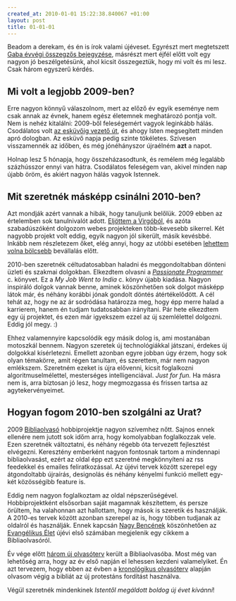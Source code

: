 ```yaml
--- 
created_at: 2010-01-01 15:22:38.840067 +01:00
layout: post
title: 01-01-01
---
```

Beadom a derekam, és én is írok valami újéveset. Egyrészt mert megtetszett [Gaba évvégi összegzős bejegyzése][1], másrészt mert éjfél előtt volt egy nagyon jó beszélgetésünk, ahol kicsit összegeztük, hogy mi volt és mi lesz. Csak három egyszerű kérdés.

[1]: http://lenardgabor.hu/2009-es-oromeim

## Mi volt a legjobb 2009-ben?

Erre nagyon könnyű válaszolnom, mert az előző év egyik eseménye nem csak annak az évnek, hanem egész életemnek meghatározó pontja volt. Nem is nehéz kitalálni: 2009-ből feleségemért vagyok leginkább hálás. Csodálatos volt [az esküvőig vezető út](http://edit.es.lackac.hu/fotok), és ahogy Isten megsegített minden apró dologban. Az esküvő napja pedig szinte tökéletes. Szívesen visszamennék az időben, és még jónéhányszor újraélném **azt** a napot. 

Holnap lesz 5 hónapja, hogy összeházasodtunk, és remélem még legalább százhússzor ennyi van hátra. Csodálatos feleségem van, akivel minden nap újabb öröm, és akiért nagyon hálás vagyok Istennek.

## Mit szeretnék másképp csinálni 2010-ben?

Azt mondják azért vannak a hibák, hogy tanuljunk belőlük. 2009 ebben az értelemben sok tanulnivalót adott. [Eljöttem a Virgóból][2], és azóta szabadúszóként dolgozom webes projekteken több-kevesebb sikerrel. Két nagyobb projekt volt eddig, egyik nagyon jól sikerült, másik kevésbbé. Inkább nem részletezem őket, elég annyi, hogy az utóbbi esetében [lehettem volna bölcsebb][3] bevállalás előtt.

[2]: http://lackac.hu/2009/05/19/bye-bye-virgo.html
[3]: http://twitter.com/LacKac/status/4885166071

2010-ben szeretnék céltudatosabban haladni és meggondoltabban dönteni üzleti és szakmai dolgokban. Elkezdtem olvasni a *[Passionate Programmer][4]* c. könyvet. Ez a *My Job Went to India* c. könyv újabb kiadása. Nagyon inspiráló dolgok vannak benne, aminek köszönhetően sok dolgot másképp látok már, és néhány korábbi jónak gondolt döntés átértékelődött. A cél tehát az, hogy ne az ár sodródása határozza meg, hogy épp merre halad a karrierem, hanem én tudjam tudatosabban irányítani. Pár hete elkezdtem egy új projektet, és ezen már igyekszem ezzel az új szemlélettel dolgozni. Eddig jól megy. :)

[4]: http://pragprog.com/titles/cfcar2/the-passionate-programmer

Ehhez valamennyire kapcsolódik egy másik dolog is, ami mostanában motoszkál bennem. Nagyon szeretek új technológiákkal játszani, érdekes új dolgokkal kísérletezni. Emellett azonban egyre jobban úgy érzem, hogy sok olyan témakörre, amit régen tanultam, és szerettem, már nem nagyon emlékszem. Szeretném ezeket is újra elővenni, kicsit foglalkozni algoritmuselmélettel, mesterséges intelligenciával. *Just for fun.* Ha másra nem is, arra biztosan jó lesz, hogy megmozgassa és frissen tartsa az agytekervényeimet.

## Hogyan fogom 2010-ben szolgálni az Urat?

2009 [Bibliaolvasó](http://bibliaolvaso.hu) hobbiprojektje nagyon szívemhez nőtt. Sajnos ennek ellenére nem jutott sok időm arra, hogy komolyabban foglalkozzak vele. Ezen szeretnék változtatni, és néhány régebb óta tervezett fejlesztést elvégezni. Keresztény emberként nagyon fontosnak tartom a mindennapi bibliaolvasást, ezért az oldal épp ezt szeretné megkönnyíteni az rss feedekkel és emailes feliratkozással. Az újévi tervek között szerepel egy átgondoltabb újraírás, designolás és néhány kényelmi funkció mellett egy-két közösségibb feature is.

Eddig nem nagyon foglalkoztam az oldal népszerűségével. Hobbiprojektként elsősorban saját magamnak készítettem, és persze örültem, ha valahonnan azt hallottam, hogy mások is szeretik és használják. A 2010-es tervek között azonban szerepel az is, hogy többen tudjanak az oldalról és használják. Ennek kapcsán [Nagy Bencének](http://tipogral.hu/) köszönhetően az [Evangélikus Élet][4] újévi első számában megjelenik egy cikkem a Bibliaolvasóról.

Év vége előtt [három új olvasóterv][6] került a Bibliaolvasóba. Most még van lehetőség arra, hogy az év első napján el lehessen kezdeni valamelyiket. Én azt tervezem, hogy ebben az évben a [kronológikus olvasóterv][7] alapján olvasom végig a bibliát az új protestáns fordítást használva.

[5]: http://www.lutheran.hu/z/ujsagok/evelet/
[6]: http://bibliaolvaso.hu/pages/ujdonsagok
[7]: http://ujforditas.bibliaolvaso.hu/kronologikus

Végül szeretnék mindenkinek *Istentől megáldott boldog új évet kívánni*!
